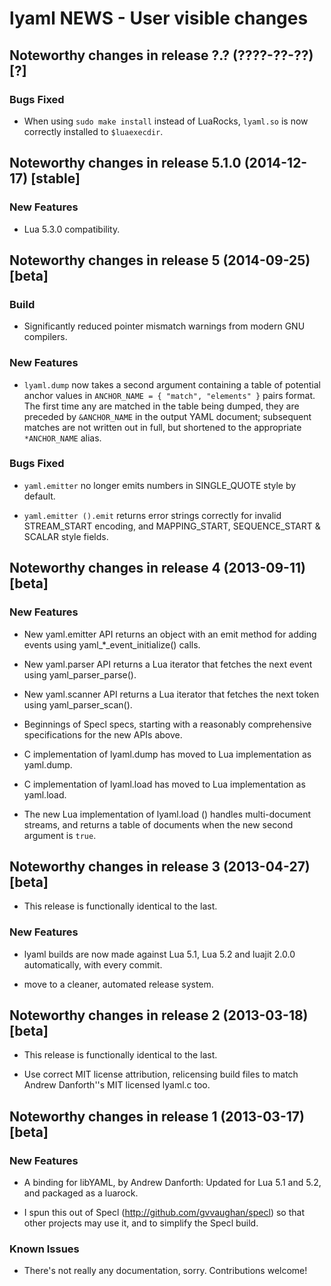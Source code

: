 # lyaml NEWS - User visible changes

## Noteworthy changes in release ?.? (????-??-??) [?]

### Bugs Fixed

 - When using `sudo make install` instead of LuaRocks, `lyaml.so`
   is now correctly installed to `$luaexecdir`.


## Noteworthy changes in release 5.1.0 (2014-12-17) [stable]

### New Features

 - Lua 5.3.0 compatibility.


## Noteworthy changes in release 5 (2014-09-25) [beta]

### Build

 - Significantly reduced pointer mismatch warnings from modern GNU
   compilers.

### New Features

 - `lyaml.dump` now takes a second argument containing a table of
   potential anchor values in `ANCHOR_NAME = { "match", "elements" }`
   pairs format.  The first time any are matched in the table being
   dumped, they are preceded by `&ANCHOR_NAME` in the output YAML
   document; subsequent matches are not written out in full, but
   shortened to the appropriate `*ANCHOR_NAME` alias.

### Bugs Fixed

 - `yaml.emitter` no longer emits numbers in SINGLE_QUOTE style by
   default.

 - `yaml.emitter ().emit` returns error strings correctly for invalid
   STREAM_START encoding, and MAPPING_START, SEQUENCE_START & SCALAR
   style fields.


## Noteworthy changes in release 4 (2013-09-11) [beta]

### New Features

 - New yaml.emitter API returns an object with an emit method for
   adding events using yaml_*_event_initialize() calls.

 - New yaml.parser API returns a Lua iterator that fetches the next
   event using yaml_parser_parse().

 - New yaml.scanner API returns a Lua iterator that fetches the next
   token using yaml_parser_scan().

 - Beginnings of Specl specs, starting with a reasonably comprehensive
   specifications for the new APIs above.

 - C implementation of lyaml.dump has moved to Lua implementation as
   yaml.dump.

 - C implementation of lyaml.load has moved to Lua implementation as
   yaml.load.

 - The new Lua implementation of lyaml.load () handles multi-document
   streams, and returns a table of documents when the new second
   argument is `true`.


## Noteworthy changes in release 3 (2013-04-27) [beta]

 - This release is functionally identical to the last.

### New Features

 - lyaml builds are now made against Lua 5.1, Lua 5.2 and luajit 2.0.0
   automatically, with every commit.

 - move to a cleaner, automated release system.


## Noteworthy changes in release 2 (2013-03-18) [beta]

 - This release is functionally identical to the last.

 - Use correct MIT license attribution, relicensing build files to match
   Andrew Danforth''s MIT licensed lyaml.c too.


## Noteworthy changes in release 1 (2013-03-17) [beta]

### New Features

 - A binding for libYAML, by Andrew Danforth:  Updated for Lua 5.1 and
   5.2, and packaged as a luarock.

 - I spun this out of Specl (http://github.com/gvvaughan/specl) so that
   other projects may use it, and to simplify the Specl build.

### Known Issues

 - There's not really any documentation, sorry.  Contributions welcome!
